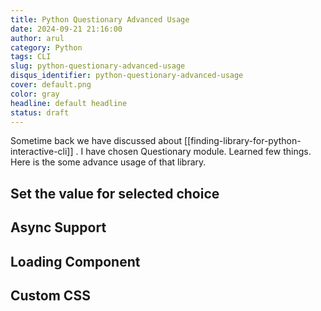 ```yaml
---
title: Python Questionary Advanced Usage
date: 2024-09-21 21:16:00
author: arul
category: Python
tags: CLI
slug: python-questionary-advanced-usage
disqus_identifier: python-questionary-advanced-usage
cover: default.png
color: gray
headline: default headline
status: draft
---
```

Sometime back we have discussed about [[finding-library-for-python-interactive-cli]] . I have chosen Questionary module. Learned few things. Here is the some advance usage of that library.

## Set the value for selected choice


## Async Support

## Loading Component


## Custom CSS
